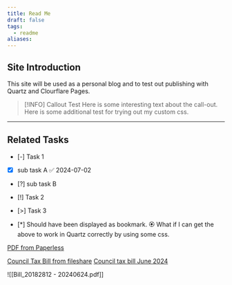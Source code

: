 ```yaml
---
title: Read Me
draft: false
tags:
  - readme
aliases:
---
```

## Site Introduction
This site will be used as a personal blog and to test out publishing with Quartz and Clourflare Pages. 


> [!INFO] Callout Test 
> Here is some interesting text about the call-out. 
> Here is some additional test for trying out my custom css. 
> 

***
## Related Tasks
- [-] Task 1
- [x] sub task A ✅ 2024-07-02
- [?] sub task B
- [!] Task 2
- [>] Task 3

- [*] Should have been displayed as bookmark. 
🏵️ What if I can get the above to work in Quartz correctly by using some css. 


[PDF from Paperless](http://192.168.1.253:8005/share/YCkeVowaC6nTydmhEWwCEDTpG8PWnPz0wuReAd3O70vzNaHnDU)

[Council Tax Bill from fileshare](https://fileshare.djh1960.win/s/CouncilTax2024June)
[Council tax bill June 2024](https://fileshare.djh1960.win/s/CouncilTax2024June)

![[Bill_20182812 - 20240624.pdf]]